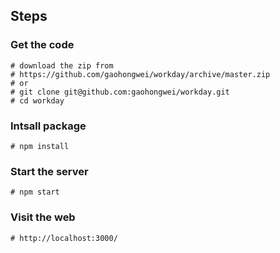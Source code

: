 ## Steps
### Get the code ###
    # download the zip from
    # https://github.com/gaohongwei/workday/archive/master.zip
    # or
    # git clone git@github.com:gaohongwei/workday.git
    # cd workday    
### Intsall package ###
    # npm install
### Start the server ###
    # npm start
### Visit the web ###
    # http://localhost:3000/